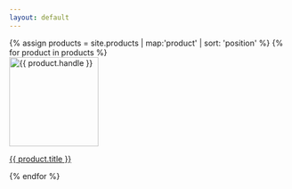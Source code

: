 ```yaml
---
layout: default
---
```


<div class="grid-uniform">
{% assign products = site.products | map:'product' | sort: 'position' %}
{% for product in products %}
  <div class="grid-item large--one-quarter medium-down--one-half product">
    <a href="/products/{{ product.handle }}" class="product-grid-item product-list-item">
      <div class="grid">
        <div class="grid-item whole">
          <img src="{{ product.images[0] }}" alt="{{ product.handle }}" height="160" width="160">
          <!-- make image compact CDN size & include alt tag with encoding -->
        </div>
        <div class="grid-item four-fifths">
          <p class="h3">{{ product.title }}</p>
        </div>
      </div>
    </a>
  </div>
{% endfor %}
</div>
